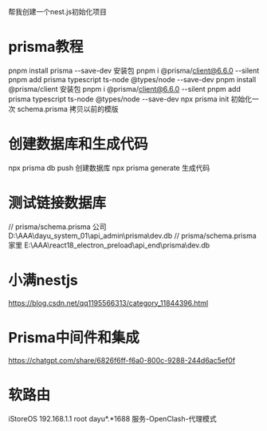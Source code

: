 帮我创建一个nest.js初始化项目

# prisma教程
pnpm install     prisma --save-dev    安装包        pnpm i @prisma/client@6.6.0 --silent  pnpm add prisma typescript ts-node @types/node --save-dev
pnpm install     @prisma/client       安装包        pnpm i @prisma/client@6.6.0 --silent  pnpm add prisma typescript ts-node @types/node --save-dev
npx prisma init                    初始化一次
schema.prisma                      拷贝以前的模版

# 创建数据库和生成代码
npx prisma db push                 创建数据库
npx prisma generate                生成代码

# 测试链接数据库
// prisma/schema.prisma    公司     D:\AAA\dayu_system_01\api_admin\prisma\dev.db
// prisma/schema.prisma    家里     E:\AAA\react18_electron_preload\api_end\prisma\dev.db




# 小满nestjs
https://blog.csdn.net/qq1195566313/category_11844396.html


# Prisma中间件和集成
https://chatgpt.com/share/6826f6ff-f6a0-800c-9288-244d6ac5ef0f

# 软路由
iStoreOS
192.168.1.1
root
dayu*.*1688
服务-OpenClash-代理模式


